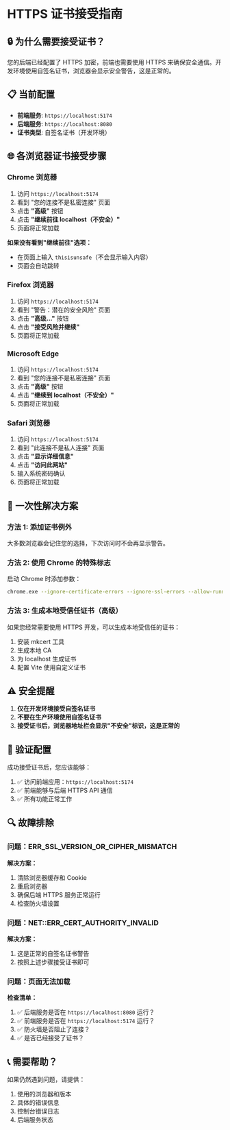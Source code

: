 # HTTPS 证书接受指南

## 🔒 为什么需要接受证书？

您的后端已经配置了 HTTPS 加密，前端也需要使用 HTTPS 来确保安全通信。开发环境使用自签名证书，浏览器会显示安全警告，这是正常的。

## 📋 当前配置

- **前端服务**: `https://localhost:5174`
- **后端服务**: `https://localhost:8080`
- **证书类型**: 自签名证书（开发环境）

## 🌐 各浏览器证书接受步骤

### Chrome 浏览器

1. 访问 `https://localhost:5174`
2. 看到 "您的连接不是私密连接" 页面
3. 点击 **"高级"** 按钮
4. 点击 **"继续前往 localhost（不安全）"**
5. 页面将正常加载

**如果没有看到"继续前往"选项：**
- 在页面上输入 `thisisunsafe`（不会显示输入内容）
- 页面会自动跳转

### Firefox 浏览器

1. 访问 `https://localhost:5174`
2. 看到 "警告：潜在的安全风险" 页面
3. 点击 **"高级..."** 按钮
4. 点击 **"接受风险并继续"**
5. 页面将正常加载

### Microsoft Edge

1. 访问 `https://localhost:5174`
2. 看到 "您的连接不是私密连接" 页面
3. 点击 **"高级"** 按钮
4. 点击 **"继续到 localhost（不安全）"**
5. 页面将正常加载

### Safari 浏览器

1. 访问 `https://localhost:5174`
2. 看到 "此连接不是私人连接" 页面
3. 点击 **"显示详细信息"**
4. 点击 **"访问此网站"**
5. 输入系统密码确认
6. 页面将正常加载

## 🔧 一次性解决方案

### 方法 1: 添加证书例外

大多数浏览器会记住您的选择，下次访问时不会再显示警告。

### 方法 2: 使用 Chrome 的特殊标志

启动 Chrome 时添加参数：
```bash
chrome.exe --ignore-certificate-errors --ignore-ssl-errors --allow-running-insecure-content
```

### 方法 3: 生成本地受信任证书（高级）

如果您经常需要使用 HTTPS 开发，可以生成本地受信任的证书：

1. 安装 mkcert 工具
2. 生成本地 CA
3. 为 localhost 生成证书
4. 配置 Vite 使用自定义证书

## ⚠️ 安全提醒

1. **仅在开发环境接受自签名证书**
2. **不要在生产环境使用自签名证书**
3. **接受证书后，浏览器地址栏会显示"不安全"标识，这是正常的**

## 🚀 验证配置

成功接受证书后，您应该能够：

1. ✅ 访问前端应用：`https://localhost:5174`
2. ✅ 前端能够与后端 HTTPS API 通信
3. ✅ 所有功能正常工作

## 🔍 故障排除

### 问题：ERR_SSL_VERSION_OR_CIPHER_MISMATCH

**解决方案：**
1. 清除浏览器缓存和 Cookie
2. 重启浏览器
3. 确保后端 HTTPS 服务正常运行
4. 检查防火墙设置

### 问题：NET::ERR_CERT_AUTHORITY_INVALID

**解决方案：**
1. 这是正常的自签名证书警告
2. 按照上述步骤接受证书即可

### 问题：页面无法加载

**检查清单：**
1. ✅ 后端服务是否在 `https://localhost:8080` 运行？
2. ✅ 前端服务是否在 `https://localhost:5174` 运行？
3. ✅ 防火墙是否阻止了连接？
4. ✅ 是否已经接受了证书？

## 📞 需要帮助？

如果仍然遇到问题，请提供：
1. 使用的浏览器和版本
2. 具体的错误信息
3. 控制台错误日志
4. 后端服务状态
